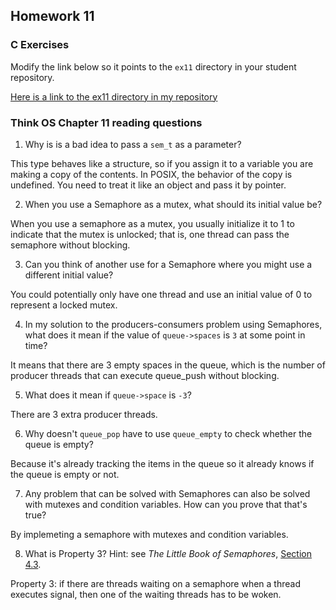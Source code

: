 ## Homework 11

### C Exercises

Modify the link below so it points to the `ex11` directory in your
student repository.

[Here is a link to the ex11 directory in my repository](https://github.com/umadesai/ExercisesInC/tree/master/exercises/ex11)

### Think OS Chapter 11 reading questions

1) Why is is a bad idea to pass a `sem_t` as a parameter?

This type behaves like a structure, so if you assign it to a variable you are making a copy of the contents. In POSIX, the behavior of the copy is undefined. You need to treat it like an object and pass it by pointer.

2) When you use a Semaphore as a mutex, what should its initial value be?

When you use a semaphore as a mutex, you usually initialize it to 1 to indicate that the mutex is unlocked; that is, one thread can pass the semaphore without blocking.

3) Can you think of another use for a Semaphore where you might use a different initial value?

You could potentially only have one thread and use an initial value of 0 to represent a locked mutex.

4) In my solution to the producers-consumers problem using Semaphores,
what does it mean if the value of `queue->spaces` is `3` at some point in time?

It means that there are 3 empty spaces in the queue, which is the number of producer threads that can execute queue_push without blocking.

5) What does it mean if `queue->space` is `-3`?

There are 3 extra producer threads.

6) Why doesn't `queue_pop` have to use `queue_empty` to check whether the queue is empty?

Because it's already tracking the items in the queue so it already knows if the queue is empty or not.

7) Any problem that can be solved with Semaphores can also be solved with mutexes and condition variables.
How can you prove that that's true?

By implemeting a semaphore with mutexes and condition variables.

8) What is Property 3?  Hint: see *The Little Book of Semaphores*, 
[Section 4.3](http://greenteapress.com/semaphores/LittleBookOfSemaphores.pdf). 

Property 3: if there are threads waiting on a semaphore when a thread executes signal, then one of the waiting threads has to be woken.


